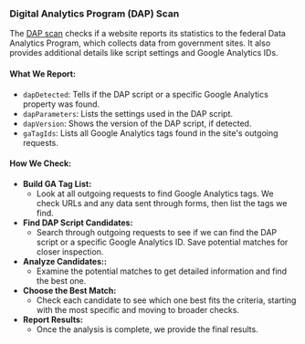 ### Digital Analytics Program (DAP) Scan
The [DAP scan](https://github.com/GSA/site-scanning-engine/blob/main/libs/core-scanner/src/scans/dap.ts) checks if a website reports its statistics to the federal Data Analytics Program, which collects data from government sites. It also provides additional details like script settings and Google Analytics IDs.

#### What We Report:
- `dapDetected`: Tells if the DAP script or a specific Google Analytics property was found.
- `dapParameters`: Lists the settings used in the DAP script.
- `dapVersion`: Shows the version of the DAP script, if detected.
- `gaTagIds`: Lists all Google Analytics tags found in the site's outgoing requests.

#### How We Check:
- **Build GA Tag List:**
    - Look at all outgoing requests to find Google Analytics tags. We check URLs and any data sent through forms, then list the tags we find.
- **Find DAP Script Candidates:**
    - Search through outgoing requests to see if we can find the DAP script or a specific Google Analytics ID. Save potential matches for closer inspection.
- **Analyze Candidates::**
    - Examine the potential matches to get detailed information and find the best one.
- **Choose the Best Match:**
    - Check each candidate to see which one best fits the criteria, starting with the most specific and moving to broader checks.
- **Report Results:**
    - Once the analysis is complete, we provide the final results.
